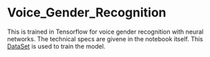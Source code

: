 # Voice_Gender_Recognition
This is trained in Tensorflow for voice gender recognition with neural networks.
The technical specs are givene in the notebook itself.
This [DataSet](https://www.kaggle.com/primaryobjects/voicegender) is used to train the model.
